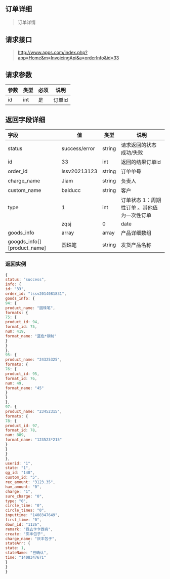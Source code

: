 ## 订单详细

> 订单详情 

## 请求接口

>  http://www.apps.com/index.php?app=Home&m=InvoicingApi&a=orderInfo&id=33

## 请求参数

|参数|类型|必须|说明|
|:---|---|---|---|
|id|int|是|订单id|

## 返回字段详细

|字段|值|类型|说明|
|:---|----|----|----|
|status|success/error|string|请求返回的状态 成功/失败|
|id|33|int|返回的结果订单id|
|order_id|lssv20213123|string|订单单号|
|charge_name|Jiam|string|负责人|
|custom_name|baiducc|string|客户|
|type|1|int|订单状态 1：周期性订单 。其他值 为一次性订单| 
||zqsj|0|date|周期订单时间；周期订单表示一段时间内有时间限制 本字段表示时间范围内|
|goods_info|array|array|产品详细数组|
|googds_info[][product_name]|圆珠笔|string|发货产品名称|



### 返回实例

```  javascript
{
status: "success",
info: {
id: "33",
order_id: "lssv2014081831",
goods_info: {
94: {
product_name: "圆珠笔",
formats: {
75: {
product_id: 94,
format_id: 75,
num: 419,
format_name: "蓝色*钢制"
}
}
},
95: {
product_name: "24325325",
formats: {
76: {
product_id: 95,
format_id: 76,
num: 49,
format_name: "45"
}
}
},
97: {
product_name: "23452315",
formats: {
78: {
product_id: 97,
format_id: 78,
num: 889,
format_name: "123523*215"
}
}
}
},
userid: "1",
state: "1",
qg_id: "148",
custom_id: "5",
rec_amount: "3123.35",
hav_amount: "0",
charge: "1",
sure_charge: "0",
type: "0",
circle_time: "0",
circle_times: "0",
inputtime: "1408347649",
first_time: "0",
down_id: "1126",
remark: "我去卡卡西肯",
create: "庆丰包子",
charge_name: "庆丰包子",
stateArr: {
state: 1,
stateName: "已确认",
time: "1408347671"
}
}
}

